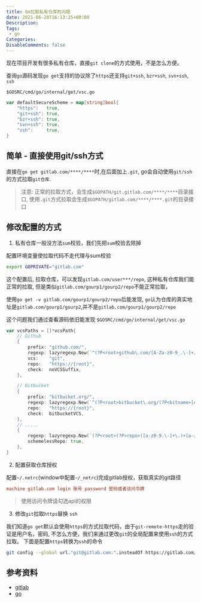 ```yaml
---
title: Go拉取私有仓库的问题
date: 2021-06-28T16:13:25+08:00
Description:
Tags: 
 - go
Categories:
DisableComments: false
---
```


现在项目开发有很多私有仓库，直接`git clone`的方式使用，不是怎么方便。

查询`go`源码发现`go get`支持的协议除了`https`还支持`git+ssh`, `bzr+ssh`, `svn+ssh`, `ssh`

`$GOSRC/cmd/go/internal/get/vsc.go`
```go
var defaultSecureScheme = map[string]bool{
	"https":   true,
	"git+ssh": true,
	"bzr+ssh": true,
	"svn+ssh": true,
	"ssh":     true,
}
```

## 简单 - 直接使用git/ssh方式
直接在`go get gitlab.com/****/****`时,在后面加上`.git`, go会自动使用`git/ssh`的方式拉取`git仓库`.
>注意: 正常的拉取方式，会生成`$GOPATH/git.gitlab.com/****/****`目录接口, 使用`.git`方式拉取会生成`$GOPATH/gitlab.com/****/****.git`的目录接口



## 修改配置的方式
1. 私有仓库一般没方法`sum`校验，我们先把`sum`校验去除掉

配置环境变量使拉取代码不走代理与sum校验
```bash
export GOPRIVATE="gitlab.com"
```

这个配置后, 拉取仓库，可以发现`gitlab.com/user***/repo`, 这种私有仓库我们能正常的拉取, 但是类似`gitlab.com/gourp1/gourp2/repo`不能正常拉取，

使用`go get -v gitlab.com/gourp1/gourp2/repo`后能发现, `go`认为仓库的真实地址是`gitlab.com/gourp1/gourp2`,并不是`gitlab.com/gourp1/gourp2/repo`

这个问题我们通过查看源码依旧能发现
`$GOSRC/cmd/go/internal/get/vsc.go`
```go
var vcsPaths = []*vcsPath{
	// Github
	{
		prefix: "github.com/",
		regexp: lazyregexp.New(`^(?P<root>github\.com/[A-Za-z0-9_.\-]+/[A-Za-z0-9_.\-]+)(/[\p{L}0-9_.\-]+)*$`),
		vcs:    "git",
		repo:   "https://{root}",
		check:  noVCSSuffix,
	},

	// Bitbucket
	{
		prefix: "bitbucket.org/",
		regexp: lazyregexp.New(`^(?P<root>bitbucket\.org/(?P<bitname>[A-Za-z0-9_.\-]+/[A-Za-z0-9_.\-]+))(/[A-Za-z0-9_.\-]+)*$`),
		repo:   "https://{root}",
		check:  bitbucketVCS,
	},
    // .....
    {
		regexp: lazyregexp.New(`(?P<root>(?P<repo>([a-z0-9.\-]+\.)+[a-z0-9.\-]+(:[0-9]+)?(/~?[A-Za-z0-9_.\-]+)+?)\.(?P<vcs>bzr|fossil|git|hg|svn))(/~?[A-Za-z0-9_.\-]+)*$`),
		schemelessRepo: true,
	},
}
```
2. 配置获取仓库授权


配置`~/.netrc`(window中配置`~/_netrc`)完成gitlab授权，获取真实的git路径
```ini
machine gitlab.com login 账号 password 密码或者访问令牌
```
>使用访问令牌请勾选api的权限

3. 修改`git`拉取`https`替换 `ssh`

我们知道`go get`默认会使用`https`的方式拉取代码，由于`git-remote-https`走的验证是用户名，密码, 不怎么方便，我们来通过更改`git`的全局配置来使用`ssh`的方式拉取。
下面是配置`https`转换为`ssh`的命令
```bash
git config --global url."git@gitlab.com:".insteadOf https://gitlab.com/
```

## 参考资料
- [gitlab](https://gitlab.com/gitlab-org/gitlab-foss/-/issues/1337)
- [go](https://github.com/golang/go)